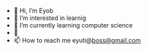 - 👋 Hi, I’m Eyob
- 👀 I’m interested in learnig
- 🌱 I’m currently learning computer science
- 💞️
- 📫 How to reach me eyuti@boss@gmail.com


<!---
Eyoba21/Eyoba21 is a ✨ special ✨ repository because its `README.md` (this file) appears on your GitHub profile.
You can click the Preview link to take a look at your changes.
--->
